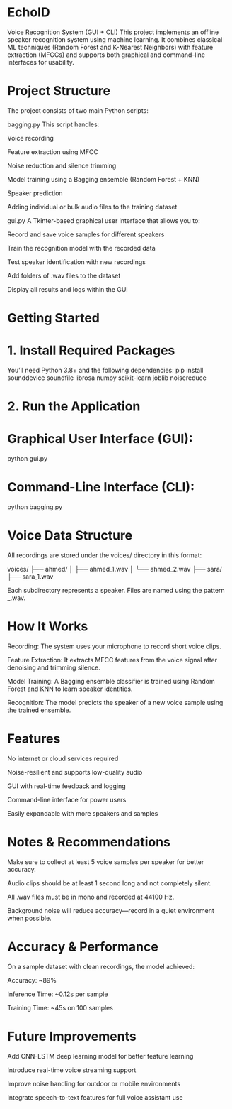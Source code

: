 # EchoID
Voice Recognition System (GUI + CLI)
This project implements an offline speaker recognition system using machine learning. It combines classical ML techniques (Random Forest and K-Nearest Neighbors) with feature extraction (MFCCs) and supports both graphical and command-line interfaces for usability.

# Project Structure
The project consists of two main Python scripts:

bagging.py
This script handles:

Voice recording

Feature extraction using MFCC

Noise reduction and silence trimming

Model training using a Bagging ensemble (Random Forest + KNN)

Speaker prediction

Adding individual or bulk audio files to the training dataset

gui.py
A Tkinter-based graphical user interface that allows you to:

Record and save voice samples for different speakers

Train the recognition model with the recorded data

Test speaker identification with new recordings

Add folders of .wav files to the dataset

Display all results and logs within the GUI


 # Getting Started
# 1. Install Required Packages
You’ll need Python 3.8+ and the following dependencies:
pip install sounddevice soundfile librosa numpy scikit-learn joblib noisereduce


# 2. Run the Application
# Graphical User Interface (GUI):

python gui.py


# Command-Line Interface (CLI):

python bagging.py

 # Voice Data Structure

All recordings are stored under the voices/ directory in this format:

 voices/
  ├── ahmed/
  │   ├── ahmed_1.wav
  │   └── ahmed_2.wav
  ├── sara/
      ├── sara_1.wav

Each subdirectory represents a speaker. Files are named using the pattern <name>_<index>.wav.

# How It Works
Recording: The system uses your microphone to record short voice clips.

Feature Extraction: It extracts MFCC features from the voice signal after denoising and trimming silence.

Model Training: A Bagging ensemble classifier is trained using Random Forest and KNN to learn speaker identities.

Recognition: The model predicts the speaker of a new voice sample using the trained ensemble.

# Features
No internet or cloud services required

Noise-resilient and supports low-quality audio

GUI with real-time feedback and logging

Command-line interface for power users

Easily expandable with more speakers and samples

# Notes & Recommendations
Make sure to collect at least 5 voice samples per speaker for better accuracy.

Audio clips should be at least 1 second long and not completely silent.

All .wav files must be in mono and recorded at 44100 Hz.

Background noise will reduce accuracy—record in a quiet environment when possible.


# Accuracy & Performance
On a sample dataset with clean recordings, the model achieved:

Accuracy: ~89%

Inference Time: ~0.12s per sample

Training Time: ~45s on 100 samples

# Future Improvements
Add CNN-LSTM deep learning model for better feature learning

Introduce real-time voice streaming support

Improve noise handling for outdoor or mobile environments

Integrate speech-to-text features for full voice assistant use













